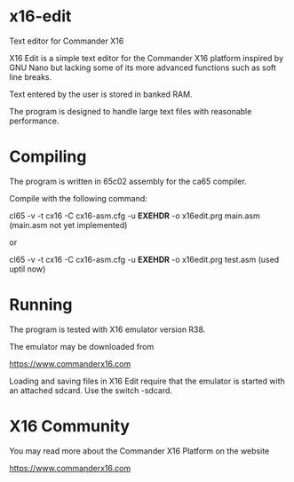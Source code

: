 # x16-edit

Text editor for Commander X16

X16 Edit is a simple text editor for the Commander X16 platform inspired by GNU Nano but lacking some of its more advanced functions such as soft line breaks.

Text entered by the user is stored in banked RAM.

The program is designed to handle large text files with reasonable performance.


# Compiling

The program is written in 65c02 assembly for the ca65 compiler.

Compile with the following command:

cl65 -v -t cx16 -C cx16-asm.cfg -u __EXEHDR__ -o x16edit.prg main.asm (main.asm not yet implemented)

or

cl65 -v -t cx16 -C cx16-asm.cfg -u __EXEHDR__ -o x16edit.prg test.asm (used uptil now)


# Running

The program is tested with X16 emulator version R38.

The emulator may be downloaded from

https://www.commanderx16.com

Loading and saving files in X16 Edit require that the emulator is started with an attached sdcard. Use the switch -sdcard.


# X16 Community

You may read more about the Commander X16 Platform on the website

https://www.commanderx16.com
